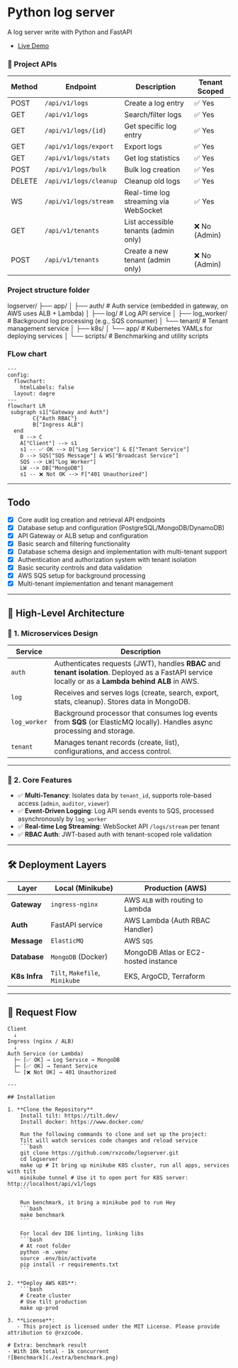 # Python log server
A log server write with Python and FastAPI
- [Live Demo](https://vue-dbml.devseason.com)

### 📘 Project APIs
| Method | Endpoint                       | Description                            | Tenant Scoped |
|--------|--------------------------------|----------------------------------------|----------------|
| POST   | `/api/v1/logs`                 | Create a log entry                     | ✅ Yes         |
| GET    | `/api/v1/logs`                 | Search/filter logs                     | ✅ Yes         |
| GET    | `/api/v1/logs/{id}`            | Get specific log entry                 | ✅ Yes         |
| GET    | `/api/v1/logs/export`          | Export logs                            | ✅ Yes         |
| GET    | `/api/v1/logs/stats`           | Get log statistics                     | ✅ Yes         |
| POST   | `/api/v1/logs/bulk`            | Bulk log creation                      | ✅ Yes         |
| DELETE | `/api/v1/logs/cleanup`         | Cleanup old logs                       | ✅ Yes         |
| WS     | `/api/v1/logs/stream`          | Real-time log streaming via WebSocket  | ✅ Yes         |
| GET    | `/api/v1/tenants`              | List accessible tenants (admin only)   | ❌ No (Admin)  |
| POST   | `/api/v1/tenants`              | Create a new tenant (admin only)       | ❌ No (Admin)  |

### Project structure folder
logserver/
├── app/
│ ├── auth/ # Auth service (embedded in gateway, on AWS uses ALB + Lambda)
│ ├── log/ # Log API service
│ ├── log_worker/ # Background log processing (e.g., SQS consumer)
│ └── tenant/ # Tenant management service
│
├── k8s/
│ └── app/ # Kubernetes YAMLs for deploying services
│
└── scripts/ # Benchmarking and utility scripts

### FLow chart
```mermaid
---
config:
  flowchart:
    htmlLabels: false
  layout: dagre
---
flowchart LR
 subgraph s1["Gateway and Auth"]
        C{"Auth RBAC"}
        B["Ingress ALB"]
  end
    B --> C
    A["Client"] --> s1
    s1 -- ✅ OK --> D["Log Service"] & E["Tenant Service"]
    D --> SQS["SQS Message"] & WS["Broadcast Service"]
    SQS --> LW["Log Worker"]
    LW --> DB["MongoDB"]
    s1 -- ❌ Not OK --> F["401 Unauthorized"]
```

---

## Todo
- [x] Core audit log creation and retrieval API endpoints
- [x] Database setup and configuration (PostgreSQL/MongoDB/DynamoDB)
- [x] API Gateway or ALB setup and configuration
- [x] Basic search and filtering functionality
- [x] Database schema design and implementation with multi-tenant support
- [x] Authentication and authorization system with tenant isolation
- [x] Basic security controls and data validation
- [x] AWS SQS setup for background processing
- [x] Multi-tenant implementation and tenant management

---

## 🧱 High-Level Architecture

### 🔹 1. Microservices Design

| Service       | Description |
|---------------|-------------|
| `auth`        | Authenticates requests (JWT), handles **RBAC** and **tenant isolation**. Deployed as a FastAPI service locally or as a **Lambda behind ALB** in AWS. |
| `log`         | Receives and serves logs (create, search, export, stats, cleanup). Stores data in MongoDB. |
| `log_worker`  | Background processor that consumes log events from **SQS** (or ElasticMQ locally). Handles async processing and storage. |
| `tenant`      | Manages tenant records (create, list), configurations, and access control. |

---

### 🔹 2. Core Features

- ✅ **Multi-Tenancy**: Isolates data by `tenant_id`, supports role-based access (`admin`, `auditor`, `viewer`)
- ✅ **Event-Driven Logging**: Log API sends events to SQS, processed asynchronously by `log_worker`
- ✅ **Real-time Log Streaming**: WebSocket API `/logs/stream` per tenant
- ✅ **RBAC Auth**: JWT-based auth with tenant-scoped role validation

---

## 🛠️ Deployment Layers

| Layer         | Local (Minikube)                  | Production (AWS)                     |
|---------------|-----------------------------------|--------------------------------------|
| **Gateway**   | `ingress-nginx`                   | AWS `ALB` with routing to Lambda     |
| **Auth**      | FastAPI service                   | AWS Lambda (Auth RBAC Handler)       |
| **Message**   | `ElasticMQ`                       | AWS `SQS`                            |
| **Database**  | `MongoDB` (Docker)                | MongoDB Atlas or EC2-hosted instance |
| **K8s Infra** | `Tilt`, `Makefile`, `Minikube`    | EKS, ArgoCD, Terraform                |

---

## 🔁 Request Flow

```text
Client
  ↓
Ingress (nginx / ALB)
  ↓
Auth Service (or Lambda)
  ├─ [✅ OK] → Log Service → MongoDB
  ├─ [✅ OK] → Tenant Service
  └─ [❌ Not OK] → 401 Unauthorized

---

## Installation

1. **Clone the Repository**
    Install tilt: https://tilt.dev/
    Install docker: https://www.docker.com/

    Run the following commands to clone and set up the project:
    Tilt will watch services code changes and reload service
    ```bash
    git clone https://github.com/rxzcode/logserver.git
    cd logserver
    make up # It bring up minikube K8S cluster, run all apps, services with tilt
    minikube tunnel # Use it to open port for K8S server: http://localhost/api/v1/logs
    ```

    Run benchmark, it bring a minikube pod to run Hey
    ```bash
    make benchmark
    ```

    For local dev IDE linting, linking libs
    ```bash
    # At root folder
    python -m .venv
    source .env/bin/activate
    pip install -r requirements.txt
    ```

2. **Deploy AWS K8S**:
    ```bash
    # Create cluster
    # Use tilt production
    make up-prod

3. **License**:
   - This project is licensed under the MIT License. Please provide attribution to @rxzcode.

# Extra: benchmark result
- With 10k total - 1k concurrent
![Benchmark](./extra/benchmark.png)